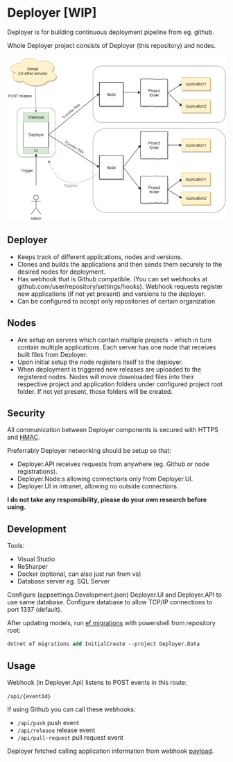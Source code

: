 # Deployer [WIP]

Deployer is for building continuous deployment pipeline from eg. github.

Whole Deployer project consists of Deployer (this repository) and nodes.

![diagram](docs/images/diagram.png)

## Deployer

- Keeps track of different applications, nodes and versions.
- Clones and builds the applications and then sends them securely to the desired nodes for deployment.
- Has webhook that is Github compatible. (You can set webhooks at github.com/user/repository/settings/hooks).
Webhook requests register new applications (if not yet present) and versions to the deployer.
- Can be configured to accept only repositories of certain organization

## Nodes

- Are setup on servers which contain multiple projects - which in turn contain multiple applications. Each server has one node that receives built files from Deployer.
- Upon initial setup the node registers itself to the deployer.
- When deployment is triggered new releases are uploaded to the registered nodes. Nodes will move downloaded files into their respective project and application folders under configured project root folder.
If not yet present, those folders will be created.

## Security

All communication between Deployer components is secured with HTTPS and [HMAC](https://en.wikipedia.org/wiki/HMAC).

Preferrably Deployer networking should be setup so that:
- Deployer.API receives requests from anywhere (eg. Github or node registrations).
- Deployer.Node:s allowing connections only from Deployer.UI.
- Deployer.UI in intranet, allowing no outside connections.

**I do not take any responsibility, please do your own research before using.**

## Development

Tools:
- Visual Studio
- ReSharper
- Docker (optional, can also just run from vs)
- Database server eg. SQL Server

Configure (appsettings.Development.json) Deployer.UI and Deployer.API to use same database.
Configure database to allow TCP/IP connections to port 1337 (default).

After updating models, run [ef migrations](https://docs.microsoft.com/en-us/ef/core/get-started/overview/first-app?tabs=netcore-cli) with powershell from repository root:
```ps
dotnet ef migrations add InitialCreate --project Deployer.Data
```

## Usage

Webhook (in Deployer.Api) listens to POST events in this route:

`/api/{eventId}`

If using Github you can call these webhooks:

- `/api/push` push event
- `/api/release` release event
- `/api/pull-request` pull request event 

Deployer fetched calling application information from webhook [payload](https://docs.github.com/en/free-pro-team@latest/developers/webhooks-and-events/webhook-events-and-payloads).
